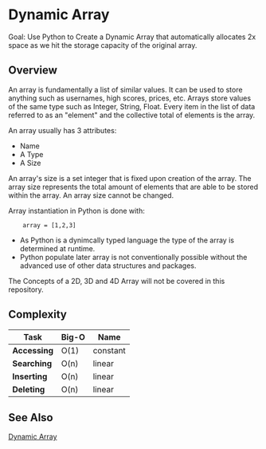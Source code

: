 # Dynamic Array

Goal: Use Python to Create a Dynamic Array that automatically allocates 2x space as we hit the storage capacity of the original array.

## Overview
An array is fundamentally a list of similar values. It can be used to store anything such as usernames, high scores, prices, etc. Arrays store values of the same type such as Integer, String, Float. Every item in the list of data referred to as an "element" and the collective total of elements is the array. 

An array usually has 3 attributes:
- Name
- A Type
- A Size

An array's size is a set integer that is fixed upon creation of the array. The array size represents the total amount of elements that are able to be stored within the array. An array size cannot be changed.

Array instantiation in Python is done with:

```
    array = [1,2,3]
```

- As Python is a dynimcally typed language the type of the array is determined at runtime. 
- Python populate later array is not conventionally possible without the advanced use of other data structures and packages.

The Concepts of a 2D, 3D and 4D Array will not be covered in this repository. 

## Complexity

Task  | Big-O | Name |
------| ----- | ----- |
**Accessing** | O(1) | constant | 
**Searching** | O(n) | linear |  
**Inserting** | O(n) | linear |
**Deleting**  | O(n) | linear |

## See Also

[Dynamic Array](https://en.wikipedia.org/wiki/Dynamic_array)

